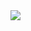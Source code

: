 
<img src="https://media1.tenor.com/images/b94d01491e5ca9733e85493f4f8e9544/tenor.gif?itemid=18749749">
